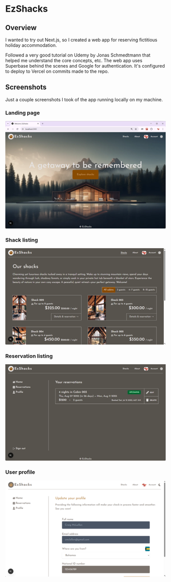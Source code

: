 # EzShacks

## Overview

I wanted to try out Next.js, so I created a web app for reserving fictitious holiday accommodation.

Followed a very good tutorial on Udemy by Jonas Schmedtmann that helped me understand the core concepts, etc. The web app uses Superbase behind the scenes and Google for authentication. It's configured to deploy to Vercel on commits made to the repo.

## Screenshots

Just a couple screenshots I took of the app running locally on my machine.

### Landing page

![Landing page](docs/assets/landing.png)

### Shack listing

![Shack listing](docs/assets/shack-listing.png)

### Reservation listing

![Reservation listing](docs/assets/reservation-listing.png)

### User profile

![User profile](docs/assets/user-profile.png)
